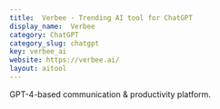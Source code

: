 ```yaml
---
title:  Verbee - Trending AI tool for ChatGPT
display_name:  Verbee
category: ChatGPT
category_slug: chatgpt
key: verbee_ai
website: https://verbee.ai/
layout: aitool
---
```


GPT-4-based communication & productivity platform.
